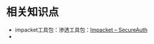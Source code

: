 # 相关知识点
- impacket工具包：渗透工具包：[Impacket – SecureAuth](https://www.secureauth.com/labs/open-source-tools/impacket/)
- 